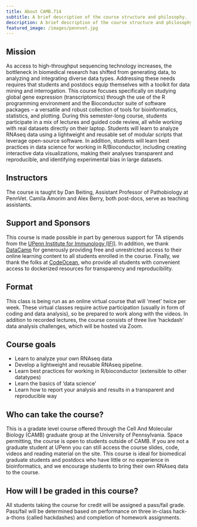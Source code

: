 ```yaml
---
title: About CAMB.714
subtitle: A brief description of the course structure and philosophy.
description: A brief description of the course structure and philosophy.
featured_image: /images/pennvet.jpg
---
```


## Mission 

As access to high-throughput sequencing technology increases, the bottleneck in biomedical research has shifted from generating data, to analyzing and integrating diverse data types.  Addressing these needs requires that students and postdocs equip themselves with a toolkit for data mining and interrogation. This course focuses specifically on studying global gene expression (transcriptomics) through the use of the R programming environment and the Bioconductor suite of software packages – a versatile and robust collection of tools for bioinformatics, statistics, and plotting.  During this semester-long course, students participate in a mix of lectures and guided code review, all while working with real datasets directly on their laptop.  Students will learn to analyze RNAseq data using a lightweight and reusable set of modular scripts that leverage open-source software.  In addition, students will learn best practices in data science for working in R/Bioconductor, including creating interactive data visualizations, making their analyses transparent and reproducible, and identifying experimental bias in large datasets. 

## Instructors

The course is taught by Dan Beiting, Assistant Professor of Pathobiology at PennVet.  Camila Amorim and Alex Berry, both post-docs, serve as teaching assistants.

## Support and Sponsors

This course is made possible in part by generous support for TA stipends from the [UPenn Institute for Immunology (IFI)](https://www.med.upenn.edu/ifi/).  In addition, we thank [DataCamp](https://learn.datacamp.com/) for generously providing free and unrestricted access to their online learning content to all students enrolled in the course.  Finally, we thank the folks at [CodeOcean](https://codeocean.com/), who provide all students with convenient access to dockerized resources for transparency and reproducibility.

## Format

This class is being run as an online virtual course that will 'meet' twice per week. These virtual classes require active participation (usually in form of coding and data analysis), so be prepared to work along with the videos.  In addition to recorded lectures, the course consists of three live ‘hackdash’ data analysis challenges, which will be hosted via Zoom.

## Course goals

* Learn to analyze your own RNAseq data 
* Develop a lightweight and reusable RNAseq pipeline.
* Learn best practices for working in R/bioconductor (extensible to other datatypes)
* Learn the basics of ‘data science’
* Learn how to report your analysis and results in a transparent and reproducible way

## Who can take the course? 

This is a gradate level course offered through the Cell And Molecular Biology (CAMB) graduate group at the University of Pennsylvania.  Space permitting, the course is open to students outside of CAMB. If you are not a graduate student at UPenn you can still access the course slides, code, videos and reading material on the site.  This course is ideal for biomedical graduate students and postdocs who have little or no experience in bioinformatics, and we encourage students to bring their own RNAseq data to the course.

## How will I be graded in this course?

All students taking the course for credit will be assigned a pass/fail grade.  Pass/fail will be determined based on performance on three in-class hack-a-thons (called hackdashes) and completion of homework assignments.